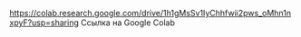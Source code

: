 https://colab.research.google.com/drive/1h1gMsSv1IyChhfwii2pws_oMhn1nxpyF?usp=sharing
Ссылка на Google Colab
